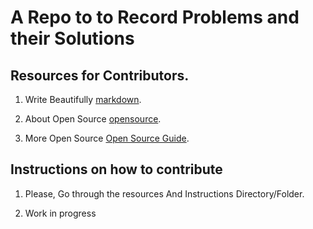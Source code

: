 # A Repo to to Record **Problems** and their **Solutions**

## Resources for Contributors.

1. Write Beautifully [markdown](https://www.markdownguide.org/basic-syntax/).

2. About Open Source [opensource](https://opensource.com/open-source-way).

3. More Open Source [Open Source Guide](https://opensource.guide/starting-a-project/).


## Instructions on how to contribute

1. Please, Go through the resources And Instructions Directory/Folder.

2. Work in progress
